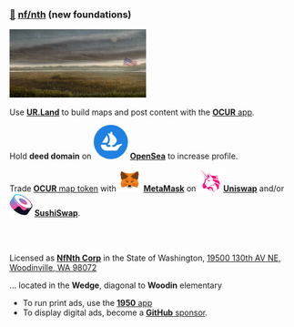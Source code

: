 
### [🥚](https://xn--wr9h.ws) [nf/nth](https://nfnth.com) (new foundations)

<img src="img/field.gif" style="width:240px;height:120px;" />

Use [**UR.Land**](https://ur.land) to build maps and post content with the [**OCUR** app](https://ocur.app).

Hold **deed domain** on <img src="img/opensea.png" style="width:60px;height:60px;" /> [**OpenSea**](https://opensea.io/urland) to increase profile.

Trade [**OCUR** map token](https://ocur.io) with <img src="img/meta.png" style="width:40px;height:40px;" /> [**MetaMask**](https://metamask.org) on <img src="img/uniswap.png" style="width:40px;height:40px;" /> [**Uniswap**]() and/or <img src="img/sushi.png" style="width:40px;height:40px;" /> [**SushiSwap**]().

<br/><br/>

Licensed as [**NfNth Corp**](https://secure.dor.wa.gov/) in the State of Washington, [19500 130th AV NE, Woodinville, WA 98072](https://blue.kingcounty.com/Assessor/eRealProperty/Dashboard.aspx?ParcelNbr=1428900123) 

... located in the **Wedge**, diagonal to **Woodin** elementary

- To run print ads, use the [**1950** app](https://1950.app)
- To display digital ads, become a [**GitHub** sponsor](https://github.com/sponsors/nfnth).
